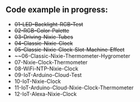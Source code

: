 ## Code example in progress:
- ~~01-LED-Backlight-RGB-Test~~
- ~~02-RGB-Color-Palette~~
- ~~03-Driving-Nixie-Tubes~~
- ~~04-Classic-Nixie-Clock~~
- ~~05-Classic-Nixie-Clock-Slot-Machine-Effect~~
- ~~06-Classic-Nixie-Thermometer-Hygrometer
- 07-Nixie-Clock-Thermometer
- 08-WiFi-NTP-Nixie-Clock
- 09-IoT-Arduino-Cloud-Test
- 10-IoT-Nixie-Clock
- 11-IoT-Arduino-Cloud-Nixie-Clock-Thermometer
- 12-IoT-Alexa-Nixie-Clock
